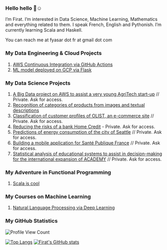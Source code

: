 ### Hello hello 👋☺️

I’m Firat. I’m interested in Data Science, Machine Learning, Mathematics and everything related to them. I speak French, English and Pythonish. I’m currently learning Scala and Haskell.

You can reach me at fyasar dot fr at gmail dot com

### My Data Engineering & Cloud Projects


1. [AWS Continuous Integration via GitHub Actions](https://github.com/yasarigno/AWS-Continuous-Integration)
2. [ML model deployed on GCP via Flask](https://github.com/yasarigno/GCP-ML-Model-via-Flask)

### My Data Science Projects

1. [A Big Data project on AWS to assist a very young AgriTech start-up](https://github.com/yasarigno/AWS_Start-up_Project_Fruits) // Private. Ask for access.
2. [Recognition of categories of products from images and textual descriptions](https://github.com/yasarigno/Categorization_via_Deep_Learning_and_NLP)
3. [Classification of customer profiles of OLIST, an e-commerce site](https://github.com/yasarigno/Clustering_Customer_Profiles_for_e-Marketing) // Private. Ask for access.
4. [Reducing the risks of a bank Home Credit](https://github.com/yasarigno/Projet_7) - Private. Ask for access.
5. [Predictions of energy consumption of the city of Seattle](https://github.com/yasarigno/Predictions_on_Energy_Consumption_in_Seattle) // Private. Ask for access.
6. [Building a mobile application for Santé Publique France](https://github.com/yasarigno/Mobile_Application_NUTRI-Z_for_Sante_Publique#building-a-mobile-application-for-santé-publique-france) // Private. Ask for access.
7. [Statistical analysis of educational systems to assist in decision-making for the international expansion of ACADEMY](https://github.com/yasarigno/Statistical_Decision_Making_for_ACADEMY) // Private. Ask for access.

### My Adventure in Functional Programming

1. [Scala is cool](https://github.com/yasarigno/scala_is_cool)

### My Courses on Machine Learning

1. [Natural Language Processing via Deep Learning](https://github.com/yasarigno/NLP_DeepLearning_Course)

### My GitHub Statistics

![Profile View Count](https://komarev.com/ghpvc/?username=yasarigno&color=orange)

[![Top Langs](https://github-readme-stats.vercel.app/api/top-langs/?username=yasarigno&theme=monokai)](https://github.com/ygit)
[![Firat's GitHub stats](https://github-readme-stats.vercel.app/api?username=yasarigno&show_icons=true&count_private=true&theme=monokai&custom_title=Fırat's%20Github%20Stats)](https://github.com/veb-101)

<!---
yasarigno/yasarigno is a ✨ special ✨ repository because its `README.md` (this file) appears on your GitHub profile.
You can click the Preview link to take a look at your changes.
--->
